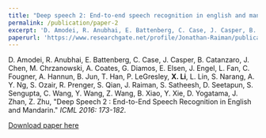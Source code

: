 ```yaml
---
title: "Deep speech 2: End-to-end speech recognition in english and mandarin"
permalink: /publication/paper-2
excerpt: 'D. Amodei, R. Anubhai, E. Battenberg, C. Case, J. Casper, B. Catanzaro, J. Chen, M. Chrzanowski, A. Coates, G. Diamos, E. Elsen, J. Engel, L. Fan, C. Fougner, A. Hannun, B. Jun, T. Han, P. LeGresley, <strong>X. Li</strong>, L. Lin, S. Narang, A. Y. Ng, S. Ozair, R. Prenger, S. Qian, J. Raiman, S. Satheesh, D. Seetapun, S. Sengupta, C. Wang, Y. Wang, Z. Wang, B. Xiao, Y. Xie, D. Yogatama, J. Zhan, Z. Zhu, &quot;Deep Speech 2 : End-to-End Speech Recognition in English and Mandarin.&quot; <i>ICML 2016: 173-182</i>.'
paperurl: 'https://www.researchgate.net/profile/Jonathan-Raiman/publication/319770179_Deep_Speech_2_End-to-End_Speech_Recognition_in_English_and_Mandarin/links/5dc270b3a6fdcc212808945f/Deep-Speech-2-End-to-End-Speech-Recognition-in-English-and-Mandarin.pdf'
---
```

D. Amodei, R. Anubhai, E. Battenberg, C. Case, J. Casper, B. Catanzaro, J. Chen, M. Chrzanowski, A. Coates, G. Diamos, E. Elsen, J. Engel, L. Fan, C. Fougner, A. Hannun, B. Jun, T. Han, P. LeGresley, <strong>X. Li</strong>, L. Lin, S. Narang, A. Y. Ng, S. Ozair, R. Prenger, S. Qian, J. Raiman, S. Satheesh, D. Seetapun, S. Sengupta, C. Wang, Y. Wang, Z. Wang, B. Xiao, Y. Xie, D. Yogatama, J. Zhan, Z. Zhu, "Deep Speech 2 : End-to-End Speech Recognition in English and Mandarin." <i>ICML 2016: 173-182</i>.

[Download paper here](https://www.researchgate.net/profile/Jonathan-Raiman/publication/319770179_Deep_Speech_2_End-to-End_Speech_Recognition_in_English_and_Mandarin/links/5dc270b3a6fdcc212808945f/Deep-Speech-2-End-to-End-Speech-Recognition-in-English-and-Mandarin.pdf)
